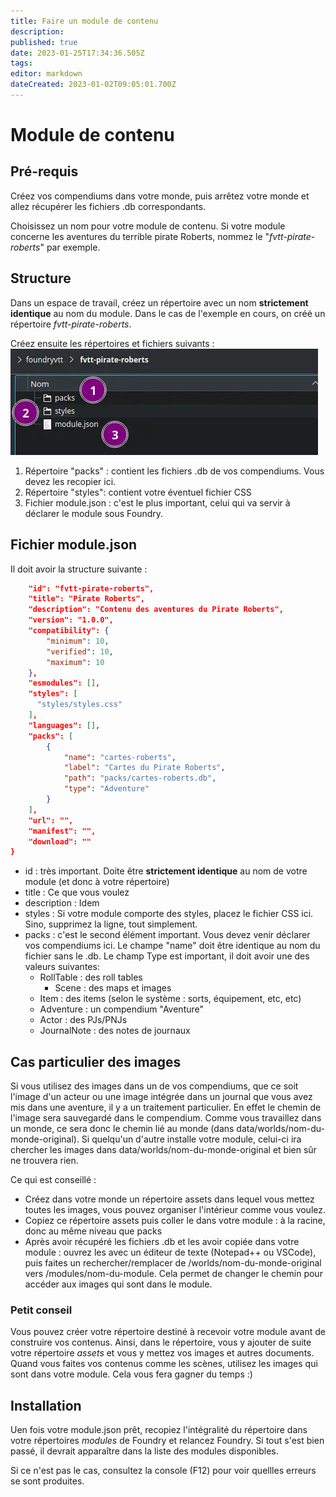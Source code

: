 ```yaml
---
title: Faire un module de contenu
description: 
published: true
date: 2023-01-25T17:34:36.505Z
tags: 
editor: markdown
dateCreated: 2023-01-02T09:05:01.700Z
---
```


# Module de contenu

## Pré-requis

Créez vos compendiums dans votre monde, puis arrêtez votre monde et allez récupérer les fichiers .db correspondants.

Choisissez un nom pour votre module de contenu. Si votre module concerne les aventures du terrible pirate Roberts, nommez le "*fvtt-pirate-roberts*" par exemple.

## Structure

Dans un espace de travail, créez un répertoire avec un nom **strictement identique** au nom du module. Dans le cas de l'exemple en cours, on créé un répertoire *fvtt-pirate-roberts*.

Créez ensuite les répertoires et fichiers suivants : 
![module_content_01.jpg](/development/module_content_01.jpg)

1. Répertoire "packs" : contient les fichiers .db de vos compendiums. Vous devez les recopier ici.
2. Répertoire "styles": contient votre éventuel fichier CSS
3. Fichier module.json : c'est le plus important, celui qui va servir à déclarer le module sous Foundry.

## Fichier module.json

Il doit avoir la structure suivante :

```json
    "id": "fvtt-pirate-roberts",
    "title": "Pirate Roberts",
    "description": "Contenu des aventures du Pirate Roberts",
    "version": "1.0.0",
    "compatibility": {
        "minimum": 10,
        "verified": 10,
        "maximum": 10
    },
    "esmodules": [],
    "styles": [
      "styles/styles.css"
    ],
    "languages": [],
    "packs": [
        {
            "name": "cartes-roberts",
            "label": "Cartes du Pirate Roberts",
            "path": "packs/cartes-roberts.db",
            "type": "Adventure"
        }
    ],
    "url": "",
    "manifest": "",
    "download": ""
}
```

- id : très important. Doite être **strictement identique** au nom de votre module (et donc à votre répertoire)
- title : Ce que vous voulez
- description : Idem
- styles : Si votre module comporte des styles, placez le fichier CSS ici. Sino, supprimez la ligne, tout simplement.
- packs : c'est le second élément important. Vous devez venir déclarer vos compendiums ici. Le champe "name" doit être identique au nom du fichier sans le .db. Le champ Type est important, il doit avoir une des valeurs suivantes: 
    - RollTable : des roll tables
		- Scene : des maps et images
    - Item : des items (selon le système : sorts, équipement, etc, etc)
    - Adventure : un compendium "Aventure"
    - Actor : des PJs/PNJs
    - JournalNote : des notes de journaux

## Cas particulier des images
Si vous utilisez des images dans un de vos compendiums, que ce soit l'image d'un acteur ou une image intégrée dans un journal que vous avez mis dans une aventure, il y a un traitement particulier. En effet le chemin de l'image sera sauvegardé dans le compendium. Comme vous travaillez dans un monde, ce sera donc le chemin lié au monde (dans data/worlds/nom-du-monde-original). Si quelqu'un d'autre installe votre module, celui-ci ira chercher les images dans data/worlds/nom-du-monde-original et bien sûr ne trouvera rien.

Ce qui est conseillé : 
- Créez dans votre monde un répertoire assets dans lequel vous mettez toutes les images, vous pouvez organiser l'intérieur comme vous voulez.
- Copiez ce répertoire assets puis coller le dans votre module : à la racine, donc au même niveau que packs
- Après avoir récupéré les fichiers .db et les avoir copiée dans votre module : ouvrez les avec un éditeur de texte (Notepad++ ou VSCode), puis faites un rechercher/remplacer de /worlds/nom-du-monde-original vers /modules/nom-du-module. Cela permet de changer le chemin pour accéder aux images qui sont dans le module.

### Petit conseil
Vous pouvez créer votre répertoire destiné à recevoir votre module avant de construire vos contenus. 
Ainsi, dans le répertoire, vous y ajouter de suite votre répertoire *assets* et vous y mettez vos images et autres documents.
Quand vous faites vos contenus comme les scènes, utilisez les images qui sont dans votre module. Cela vous fera gagner du temps :)

## Installation

Uen fois votre module.json prêt, recopiez l'intégralité du répertoire dans votre répertoires *modules* de Foundry et relancez Foundry. Si tout s'est bien passé, il devrait apparaître dans la liste des modules disponibles.

Si ce n'est pas le cas, consultez la console (F12) pour voir quellles erreurs se sont produites.

